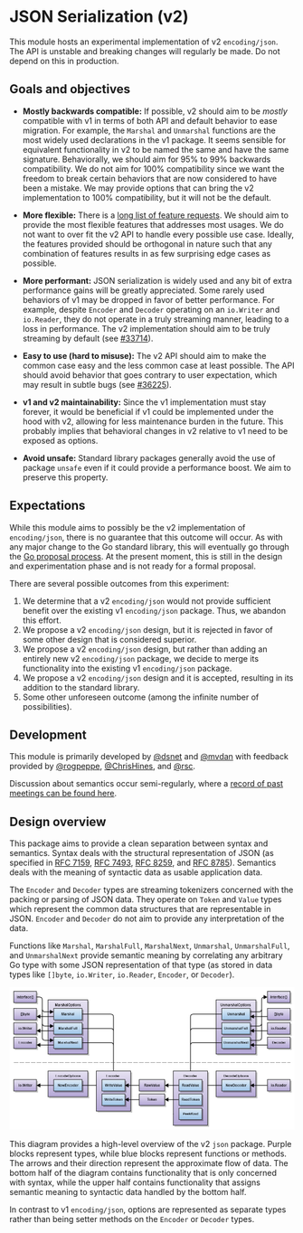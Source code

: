 # JSON Serialization (v2)

This module hosts an experimental implementation of v2 `encoding/json`.
The API is unstable and breaking changes will regularly be made.
Do not depend on this in production.

## Goals and objectives

* **Mostly backwards compatible:** If possible, v2 should aim to be _mostly_
compatible with v1 in terms of both API and default behavior to ease migration.
For example, the `Marshal` and `Unmarshal` functions are the most widely used
declarations in the v1 package. It seems sensible for equivalent functionality
in v2 to be named the same and have the same signature.
Behaviorally, we should aim for 95% to 99% backwards compatibility.
We do not aim for 100% compatibility since we want the freedom to break
certain behaviors that are now considered to have been a mistake.
We may provide options that can bring the v2 implementation to 100% compatibility,
but it will not be the default.

* **More flexible:** There is a
[long list of feature requests](https://github.com/golang/go/issues?q=is%3Aissue+is%3Aopen+encoding%2Fjson+in%3Atitle).
We should aim to provide the most flexible features that addresses most usages.
We do not want to over fit the v2 API to handle every possible use case.
Ideally, the features provided should be orthogonal in nature such that
any combination of features results in as few surprising edge cases as possible.

* **More performant:** JSON serialization is widely used and any bit of extra
performance gains will be greatly appreciated. Some rarely used behaviors of v1
may be dropped in favor of better performance. For example,
despite `Encoder` and `Decoder` operating on an `io.Writer` and `io.Reader`,
they do not operate in a truly streaming manner,
leading to a loss in performance. The v2 implementation should aim to be truly
streaming by default (see [#33714](https://golang.org/issue/33714)).

* **Easy to use (hard to misuse):** The v2 API should aim to make
the common case easy and the less common case at least possible.
The API should avoid behavior that goes contrary to user expectation,
which may result in subtle bugs (see [#36225](https://golang.org/issue/36225)).

* **v1 and v2 maintainability:** Since the v1 implementation must stay forever,
it would be beneficial if v1 could be implemented under the hood with v2,
allowing for less maintenance burden in the future. This probably implies that
behavioral changes in v2 relative to v1 need to be exposed as options.

* **Avoid unsafe:** Standard library packages generally avoid the use of
package `unsafe` even if it could provide a performance boost.
We aim to preserve this property.

## Expectations

While this module aims to possibly be the v2 implementation of `encoding/json`,
there is no guarantee that this outcome will occur. As with any major change
to the Go standard library, this will eventually go through the
[Go proposal process](https://github.com/golang/proposal#readme).
At the present moment, this is still in the design and experimentation phase
and is not ready for a formal proposal.

There are several possible outcomes from this experiment:
1. We determine that a v2 `encoding/json` would not provide sufficient benefit
over the existing v1 `encoding/json` package. Thus, we abandon this effort.
2. We propose a v2 `encoding/json` design, but it is rejected in favor of some
other design that is considered superior.
3. We propose a v2 `encoding/json` design, but rather than adding an entirely
new v2 `encoding/json` package, we decide to merge its functionality into
the existing v1 `encoding/json` package.
4. We propose a v2 `encoding/json` design and it is accepted, resulting in
its addition to the standard library.
5. Some other unforeseen outcome (among the infinite number of possibilities).

## Development

This module is primarily developed by [@dsnet](https://github.com/dsnet) and [@mvdan](https://github.com/mvdan)
with feedback provided by [@rogpeppe](https://github.com/rogpeppe), [@ChrisHines](https://github.com/ChrisHines), and [@rsc](https://github.com/rsc).

Discussion about semantics occur semi-regularly, where a
[record of past meetings can be found here](https://docs.google.com/document/d/1rovrOTd-wTawGMPPlPuKhwXaYBg9VszTXR9AQQL5LfI/edit?usp=sharing).

## Design overview

This package aims to provide a clean separation between syntax and semantics.
Syntax deals with the structural representation of JSON (as specified in
[RFC 7159](https://tools.ietf.org/html/rfc7159),
[RFC 7493](https://tools.ietf.org/html/rfc7493),
[RFC 8259](https://tools.ietf.org/html/rfc8259), and
[RFC 8785](https://tools.ietf.org/html/rfc8785)).
Semantics deals with the meaning of syntactic data as usable application data.

The `Encoder` and `Decoder` types are streaming tokenizers concerned with
the packing or parsing of JSON data. They operate on `Token` and `Value` types
which represent the common data structures that are representable in JSON.
`Encoder` and `Decoder` do not aim to provide any interpretation of the data.

Functions like `Marshal`, `MarshalFull`, `MarshalNext`, `Unmarshal`,
`UnmarshalFull`, and `UnmarshalNext` provide semantic meaning by correlating
any arbitrary Go type with some JSON representation of that type (as stored in
data types like `[]byte`, `io.Writer`, `io.Reader`, `Encoder`, or `Decoder`).

![API overview](api.png)

This diagram provides a high-level overview of the v2 `json` package.
Purple blocks represent types, while blue blocks represent functions or methods.
The arrows and their direction represent the approximate flow of data.
The bottom half of the diagram contains functionality that is only concerned
with syntax, while the upper half contains functionality that assigns
semantic meaning to syntactic data handled by the bottom half.

In contrast to v1 `encoding/json`, options are represented as separate types
rather than being setter methods on the `Encoder` or `Decoder` types.
